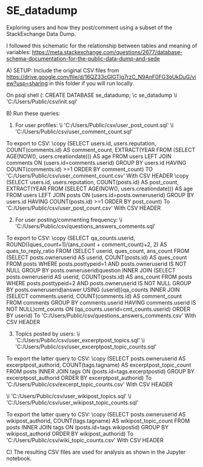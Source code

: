 # SE_datadump
Exploring users and how they post/comment using a subset of the StackExchange Data Dump.

I followed this schematic for the relationship between tables and meaning of variables:
https://meta.stackexchange.com/questions/2677/database-schema-documentation-for-the-public-data-dump-and-sede

A) SETUP: Include the original CSV files from https://drive.google.com/file/d/16QZ33cGlGTlg7rzC_N9AnF0FG3oUkDuG/view?usp=sharing in this folder if you will run locally.

  On psql shell (:
  CREATE DATABASE se_datadump;
  \c se_datadump
  \i 'C:/Users/Public/csv/init.sql'

B) Run these queries:
  1) For user profiles:
  \i 'C:/Users/Public/csv/user_post_count.sql'
  \i 'C:/Users/Public/csv/user_comment_count.sql'

  To export to CSV:
  \copy (SELECT users.id, users.reputation, COUNT(comments.id) AS comment_count, EXTRACT(YEAR FROM (SELECT AGE(NOW(), users.creationdate))) AS age FROM users LEFT JOIN comments ON (users.id=comments.userid) GROUP BY users.id HAVING COUNT(comments.id) >=1 ORDER BY comment_count) TO 'C:/Users/Public/csv/user_comment_count.csv' With CSV HEADER
  \copy (SELECT users.id, users.reputation, COUNT(posts.id) AS post_count, EXTRACT(YEAR FROM (SELECT AGE(NOW(), users.creationdate))) AS age FROM users LEFT JOIN posts ON (users.id=posts.owneruserid)  GROUP BY users.id HAVING COUNT(posts.id) >=1  ORDER BY post_count) To 'C:/Users/Public/csv/user_post_count.csv' With CSV HEADER

  2) For user posting/commenting frequency:
  \i 'C:/Users/Public/csv/questions_answers_comments.sql'

  To export to CSV:
  \copy (SELECT qa_counts.userid, ROUND((ques_count+1)/(ans_count + comment_count)+2, 2) AS ques_to_reply_ratio FROM (SELECT userid, ques_count, ans_count FROM (SELECT posts.owneruserid AS userid, COUNT(posts.id) AS ques_count FROM posts WHERE posts.posttypeid=1 AND posts.owneruserid IS NOT NULL GROUP BY posts.owneruserid)question INNER JOIN (SELECT posts.owneruserid AS userid, COUNT(posts.id) AS ans_count FROM posts WHERE posts.posttypeid=2 AND posts.owneruserid IS NOT NULL GROUP BY posts.owneruserid)answer USING (userid))qa_counts INNER JOIN (SELECT comments.userid, COUNT(comments.id) AS comment_count FROM comments GROUP BY comments.userid HAVING comments.userid IS NOT NULL)cmt_counts ON (qa_counts.userid=cmt_counts.userid) ORDER BY userid) To 'C:/Users/Public/csv/questions_answers_comments.csv' With CSV HEADER

  3) Topics posted by users:
  \i 'C:/Users/Public/csv/user_excerptpost_topics.sql'
  \i 'C:/Users/Public/csv/user_excerptpost_topic_counts.sql'

  To export the latter query to CSV:
  \copy (SELECT posts.owneruserid AS excerptpost_authorid, COUNT(tags.tagname) AS excerptpost_topic_count FROM posts INNER JOIN tags ON (posts.id=tags.excerptpostid) GROUP BY excerptpost_authorid ORDER BY excerptpost_authorid) To 'C:/Users/Public/csv/excerpt_topic_counts.csv' With CSV HEADER

  \i 'C:/Users/Public/csv/user_wikipost_topics.sql'
  \i 'C:/Users/Public/csv/user_wikipost_topic_counts.sql'

  To export the latter query to CSV:
  \copy (SELECT posts.owneruserid AS wikipost_authorid, COUNT(tags.tagname) AS wikipost_topic_count FROM posts INNER JOIN tags ON (posts.id=tags.wikipostid) GROUP BY wikipost_authorid ORDER BY wikipost_authorid) To 'C:/Users/Public/csv/wiki_topic_counts.csv' With CSV HEADER

C) The resulting CSV files are used for analysis as shown in the Jupyter notebook.
